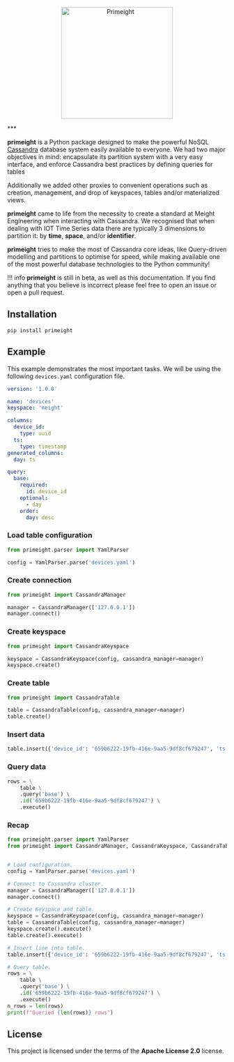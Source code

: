 <p align="center">
    <a href="https://pri.meight.com"><img width=256 height=256 src="/images/logo-with-name.svg" alt="Primeight"></a>
</p>
***

**primeight** is a Python package designed to make the powerful NoSQL [Cassandra](https://cassandra.apache.org/) database system easily available to everyone. 
We had two major objectives in mind: encapsulate its partition system with a very easy interface, and enforce Cassandra best practices by defining queries for tables

Additionally we added other proxies to convenient operations such as creation, management, and drop of keyspaces, tables and/or materialized views.

**primeight** came to life from the necessity to create a standard at Meight Engineering when interacting with Cassandra. 
We recognised that when dealing with IOT Time Series data there are typically 3 dimensions to partition it: by __time__, __space__, and/or __identifier__. 

**primeight** tries to make the most of Cassandra core ideas, like Query-driven modelling and partitions to optimise for speed, 
while making available one of the most powerful database technologies to the Python community!

!!! info
    **primeight** is still in beta, as well as this documentation.
    If you find anything that you believe is incorrect please feel free to open an issue or open a pull request.

## Installation

```
pip install primeight
```

## Example

This example demonstrates the most important tasks.
We will be using the following `devices.yaml` configuration file.

```yaml
version: '1.0.0'

name: 'devices'
keyspace: 'meight'

columns:
  device_id:
    type: uuid
  ts:
    type: timestamp
generated_columns:
  day: ts

query:
  base:
    required:
      id: device_id
    optional:
      - day
    order:
      day: desc
```

### Load table configuration

```python
from primeight.parser import YamlParser

config = YamlParser.parse('devices.yaml')
```

### Create connection

```python
from primeight import CassandraManager

manager = CassandraManager(['127.0.0.1'])
manager.connect()
```

### Create keyspace

```python
from primeight import CassandraKeyspace

keyspace = CassandraKeyspace(config, cassandra_manager=manager)
keyspace.create()
```

### Create table

```python
from primeight import CassandraTable

table = CassandraTable(config, cassandra_manager=manager)
table.create()
```

### Insert data

```python
table.insert({'device_id': '659b6222-19fb-416e-9aa5-9df8cf679247', 'ts': 1592491059984}).execute()
```

### Query data

```python
rows = \
    table \
    .query('base') \
    .id('659b6222-19fb-416e-9aa5-9df8cf679247') \
    .execute()
```

### Recap

```python
from primeight.parser import YamlParser
from primeight import CassandraManager, CassandraKeyspace, CassandraTable


# Load configuration.
config = YamlParser.parse('devices.yaml')

# Connect to Cassandra cluster.
manager = CassandraManager(['127.0.0.1'])
manager.connect()

# Create Keyspace and table.
keyspace = CassandraKeyspace(config, cassandra_manager=manager)
table = CassandraTable(config, cassandra_manager=manager)
keyspace.create().execute()
table.create().execute()

# Insert line into table.
table.insert({'device_id': '659b6222-19fb-416e-9aa5-9df8cf679247', 'ts': 1592491059984}).execute()

# Query table.
rows = \
    table \
    .query('base') \
    .id('659b6222-19fb-416e-9aa5-9df8cf679247') \
    .execute()
n_rows = len(rows)
print(f"Queried {len(rows)} rows")
```

## License

This project is licensed under the terms of the __Apache License 2.0__ license.
